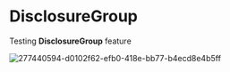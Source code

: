 
# DisclosureGroup

Testing **DisclosureGroup** feature

![277440594-d0102f62-efb0-418e-bb77-b4ecd8e4b5ff](https://github.com/manuelsalinas-mx/SwiftUI-Samples/assets/110424672/272dba17-a750-47ba-9347-e08cea9e2057)
